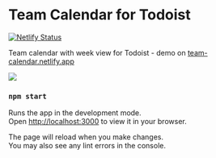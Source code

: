 # Team Calendar for Todoist

[![Netlify Status](https://api.netlify.com/api/v1/badges/82f799eb-3bd1-4767-ba55-7a1feb40441c/deploy-status)](https://app.netlify.com/sites/team-calendar/deploys)

Team calendar with week view for Todoist - demo on [team-calendar.netlify.app](https://team-calendar.netlify.app)

<img src="https://mariuskaz.github.io/images/team-calendar.png" />

### `npm start`

Runs the app in the development mode.\
Open [http://localhost:3000](http://localhost:3000) to view it in your browser.

The page will reload when you make changes.\
You may also see any lint errors in the console.
